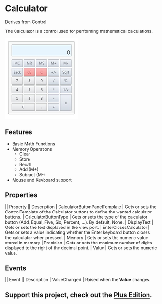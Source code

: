 # Calculator
Derives from Control

The Calculator is a control used for performing mathematical calculations.

![](Calculator_calculator.jpg)

## Features
* Basic Math Functions
* Memory Operations
	* Clear
	* Store
	* Recall
	* Add (M+)
	* Subract (M-)
* Mouse and Keyboard support

## Properties
|| Property || Description
| CalculatorButtonPanelTemplate | Gets or sets the ControlTemplate of the Calculator buttons to define the wanted calculator buttons.
| CalculatorButtonType | Gets or sets the type of the calculator button (Add, Equal, Five, Six, Percent, ...). By default, None.
| DisplayText | Gets or sets the text displayed in the view port.
| EnterClosesCalculator | Gets or sets a value indicating whether the Enter keyboard button closes the calculator when pressed.
| Memory | Gets or sets the numeric value stored in memory
| Precision |  Gets or sets the maximum number of digits displayed to the right of the decimal point.
| Value | Gets or sets the numeric value.

## Events
|| Event || Description
| ValueChanged | Raised when the **Value** changes.

**Support this project, check out the [Plus Edition](https://xceed.com/xceed-toolkit-plus-for-wpf/).**
---